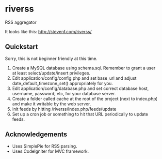 # riverss
RSS aggregator

It looks like this: http://stevenf.com/riverss/

## Quickstart

Sorry, this is not beginner friendly at this time.

1. Create a MySQL database using schema.sql.  Remember to grant a user at least select/update/insert privileges.
2. Edit application/config/config.php and set base_url and adjust date_default_timezone_set() appropriately for you.
3. Edit application/config/database.php and set correct database host, username, password, etc, for your database server.
4. Create a folder called cache at the root of the project (next to index.php) and make it writable by the web server.
5. Init feeds by hitting <yourserver>/riverss/index.php/feeds/update
6. Set up a cron job or something to hit that URL periodically to update feeds.

## Acknowledgements

- Uses SimplePie for RSS parsing.
- Uses CodeIgniter for MVC framework.

